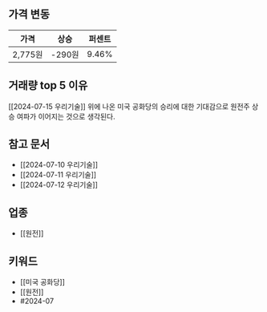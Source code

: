 ## 가격 변동
| 가격     | 상승    | 퍼센트   |
| ------ | ----- | ----- |
| 2,775원 | -290원 | 9.46% |
## 거래량 top 5 이유
[[2024-07-15 우리기술]]
위에 나온 미국 공화당의 승리에 대한 기대감으로 원전주 상승 여파가 이어지는 것으로 생각된다.
## 참고 문서
- [[2024-07-10 우리기술]]
- [[2024-07-11 우리기술]]
- [[2024-07-12 우리기술]]
## 업종
- [[원전]]
## 키워드
- [[미국 공화당]]
- [[원전]]
- #2024-07 